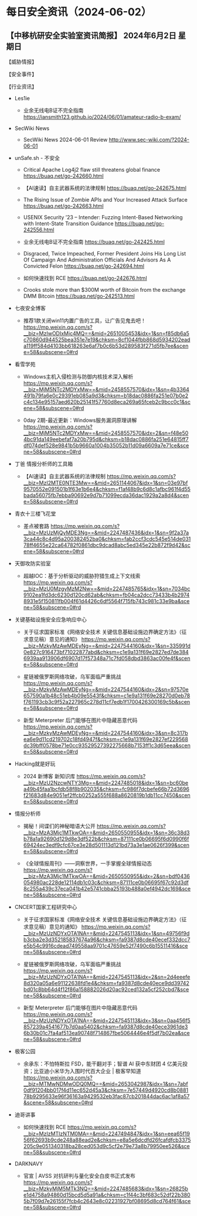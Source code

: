 # 每日安全资讯（2024-06-02）

【中移杭研安全实验室资讯简报】
2024年6月2日 星期日
---------------------------
【威胁情报】

【安全事件】

【行业资讯】

- Les1ie
  - 业余无线电B证不完全指南
https://iansmith123.github.io/2024/06/01/amateur-radio-b-exam/

- SecWiki News
  - SecWiki News 2024-06-01 Review
http://www.sec-wiki.com/?2024-06-01

- unSafe.sh - 不安全
  - Critical Apache Log4j2 flaw still threatens global finance
https://buaq.net/go-242660.html

  - 【AI速读】自主武器系统的法律规制
https://buaq.net/go-242675.html

  - The Rising Issue of Zombie APIs and Your Increased Attack Surface
https://buaq.net/go-242663.html

  - USENIX Security ’23 – Intender: Fuzzing Intent-Based Networking with Intent-State Transition Guidance
https://buaq.net/go-242556.html

  - 业余无线电B证不完全指南
https://buaq.net/go-242425.html

  - Disgraced, Twice Impeached, Former President Joins His Long List Of Campaign And Administration Officials And Advisors As A Convicted Felon
https://buaq.net/go-242694.html

  - 如何快速找到 RCE
https://buaq.net/go-242676.html

  - Crooks stole more than $300M worth of Bitcoin from the exchange DMM Bitcoin
https://buaq.net/go-242513.html

- 七夜安全博客
  - 推荐1款关闭win11内置广告的工具，让广告见鬼去吧！
https://mp.weixin.qq.com/s?__biz=MzIwODIxMjc4MQ==&mid=2651005453&idx=1&sn=f85db6a5c70860d944525bea351e7e19&chksm=8cf1044fbb868d5934202eada119ff584d4103bb618263e6af7b0c6b53d289583f271d5fb7ee&scene=58&subscene=0#rd

- 看雪学苑
  - Windows主机入侵检测与防御内核技术深入解析
https://mp.weixin.qq.com/s?__biz=MjM5NTc2MDYxMw==&mid=2458557570&idx=1&sn=4b3364491b79fa6e0c29391eb085a9d3&chksm=b18dac0886fa251e07b0e2c4c134e95157aed620b25141f57760d8eca269a65fceb2c9bcc0c1&scene=58&subscene=0#rd

  - 0day 2期-最近更新：Windows服务漏洞原理讲解
https://mp.weixin.qq.com/s?__biz=MjM5NTc2MDYxMw==&mid=2458557570&idx=2&sn=f48e504bc91da149eebefaf7a20b795d&chksm=b18dac0886fa251e64815ff7df074def528e9841b5b9660a1004b35052b11d09a6609a7e71ce&scene=58&subscene=0#rd

- 丁爸 情报分析师的工具箱
  - 【AI速读】自主武器系统的法律规制
https://mp.weixin.qq.com/s?__biz=MzI2MTE0NTE3Mw==&mid=2651144067&idx=1&sn=03e97bf9570552e091501b1f63e1b6e4&chksm=f1af48b9c6d8c1afbc961f4d55bada56075fb7ebba90692e9d7b71099ecda36dac1929a2a8d4&scene=58&subscene=0#rd

- 青衣十三楼飞花堂
  - 差点被套路
https://mp.weixin.qq.com/s?__biz=MzUzMjQyMDE3Ng==&mid=2247487436&idx=1&sn=9f2a37a3ca44c8c4d95a200382452ba0&chksm=fab2ccf3cdc545e514de03178ff4655e22ca64782f0861dbc9dcad8abc5ed345e22b872f9d42&scene=58&subscene=0#rd

- 天御攻防实验室
  - 超越IOC：基于分析驱动的威胁狩猎生成上下文线索
https://mp.weixin.qq.com/s?__biz=MzU0MzgyMzM2Nw==&mid=2247485765&idx=1&sn=7034bc9102ea1fd3dc6230d120cd62ab&chksm=fb04ca2dcc73433b4b29748931e5f150811fb004f61d4426c6df5564f715fb743c981c33e9ba&scene=58&subscene=0#rd

- 关键基础设施安全应急响应中心
  - 关于征求国家标准《网络安全技术 关键信息基础设施边界确定方法》（征求意见稿）意见的通知》
https://mp.weixin.qq.com/s?__biz=MzkyMzAwMDEyNg==&mid=2247544160&idx=1&sn=335991d0e827c916473bf71022877abd&chksm=c1e9a131f69e2827ed7de3846939aa913906df6907d17f57348a71c7fd058dbd3863ac00fe4f&scene=58&subscene=0#rd

  - 星链被俄罗斯网络攻破，乌军面临严重挑战
https://mp.weixin.qq.com/s?__biz=MzkyMzAwMDEyNg==&mid=2247544160&idx=2&sn=97570e657590a1b48c51eb4b09e5543f&chksm=c1e9a131f69e28270d0eb78f761193cb3c9f52a227965c278d11cf7edb1f1700426300169c5b&scene=58&subscene=0#rd

  - 新型 Meterpreter 后门能够在图片中隐藏恶意代码
https://mp.weixin.qq.com/s?__biz=MzkyMzAwMDEyNg==&mid=2247544160&idx=3&sn=8c317bea6e9d11cd219702c18fd4947f&chksm=c1e9a131f69e2827ef229568dc39bff0578be71e0cc93529527392275668b7153ff1c3d65eea&scene=58&subscene=0#rd

- Hacking就是好玩
  - 2024 新博客 新知识库
https://mp.weixin.qq.com/s?__biz=MzU2NzcwNTY3Mg==&mid=2247485018&idx=1&sn=bc60bea49b45faa1bcfdb58f8b902035&chksm=fc986f7dcbefe66b72d3696f21683d84e9051ef2ffcb0252a555f688a8620819b1db11cc7450&scene=58&subscene=0#rd

- 情报分析师
  - 揭秘！间谍们的神秘暗语大公开
https://mp.weixin.qq.com/s?__biz=MzA3Mjc1MTkwOA==&mid=2650550955&idx=1&sn=36c38d3b78a1a92690d129d8e3df522b&chksm=87111ce0b06695f6d0990f6f69424ec3edf9cfc67ce3e28d501113d121bd73a3e1ae0626f399&scene=58&subscene=0#rd

  - 《全球情报周刊》——洞察世界，一手掌握全球情报动态
https://mp.weixin.qq.com/s?__biz=MzA3Mjc1MTkwOA==&mid=2650550955&idx=2&sn=bdf0436054980ac228de12114db1c03c&chksm=87111ce0b06695f67c92d3df8c255a439c37eca041b42e5741cbba25193b488a0ef4942dc169&scene=58&subscene=0#rd

- CNCERT国家工程研究中心
  - 关于征求国家标准《网络安全技术 关键信息基础设施边界确定方法》（征求意见稿）意见的通知》
https://mp.weixin.qq.com/s?__biz=MzUzNDYxOTA1NA==&mid=2247545113&idx=1&sn=49756f9db3cba2e3d352185837674a96&chksm=fa9387d8cde40ecef332dcc7e5b54c9916cdead749558aa9701c47659e52f7490c6b15511416&scene=58&subscene=0#rd

  - 星链被俄罗斯网络攻破，乌军面临严重挑战
https://mp.weixin.qq.com/s?__biz=MzUzNDYxOTA1NA==&mid=2247545113&idx=2&sn=2d4eeefe8d320a05a6e91122638fd1e4&chksm=fa9387d8cde40ece9dd39742bd01c8bb64d4f12f86a158882026d20ac92ced132a5cf252cbd7&scene=58&subscene=0#rd

  - 新型 Meterpreter 后门能够在图片中隐藏恶意代码
https://mp.weixin.qq.com/s?__biz=MzUzNDYxOTA1NA==&mid=2247545113&idx=3&sn=0aa456f5857239a4541677b7d0aa5402&chksm=fa9387d8cde40ece3961de36b30b01c7fa4af513ea90748f714867fbe5064446e4f5df7b02ea&scene=58&subscene=0#rd

- 极客公园
  - 余承东：不怕特斯拉 FSD，能干翻对手；智谱 AI 获中东财团 4 亿美元投资；比亚迪小米华为入围时代百大企业 | 极客早知道
https://mp.weixin.qq.com/s?__biz=MTMwNDMwODQ0MQ==&mid=2653042987&idx=1&sn=7abf0df91204bb017f4d11ec652d45a3&chksm=7e57449d4920cd8b088178b9295633e96f36163a9429532eb3fac87cb201844dac6ac1af8a57&scene=58&subscene=0#rd

- 迪哥讲事
  - 如何快速找到 RCE
https://mp.weixin.qq.com/s?__biz=MzIzMTIzNTM0MA==&mid=2247494847&idx=1&sn=eea65f1956f62693b9cde248a88ead2e&chksm=e8a5e6dcdfd26fcafdfcb3375205c9e051340318ba28ced053d9c5cf2e79e73a8b79950ee526&scene=58&subscene=0#rd

- DARKNAVY
  - 官宣 | AVSS 对抗研判与量化安全白皮书正式发布
https://mp.weixin.qq.com/s?__biz=MzkyMjM5MTk3NQ==&mid=2247485683&idx=1&sn=26825be1d4758a94860d15bcd5d5a91a&chksm=c1f44c3bf683c52df22b3805b7f09d7e26155f7fcb4c2643e8c02231927bf08695d8cd764f61&scene=58&subscene=0#rd

